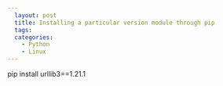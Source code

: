 ```yaml
---
  layout: post
  title: Installing a particular version module through pip
  tags:
  categories:
    - Python
    - Linux
---
```


pip install urllib3==1.21.1
